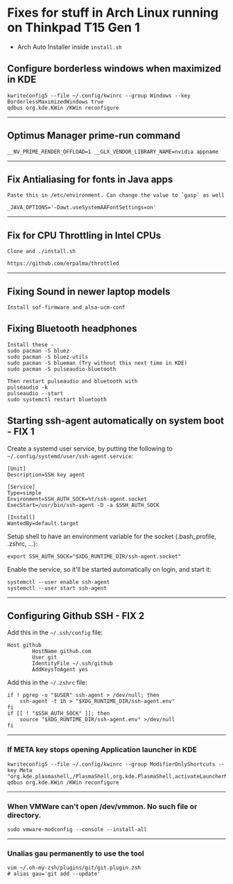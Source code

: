 # Fixes for stuff in Arch Linux running on Thinkpad T15 Gen 1

* Arch Auto Installer inside `install.sh`

## Configure borderless windows when maximized in KDE

```
kwriteconfig5 --file ~/.config/kwinrc --group Windows --key BorderlessMaximizedWindows true
qdbus org.kde.KWin /KWin reconfigure
```
---

## Optimus Manager prime-run command 

```
__NV_PRIME_RENDER_OFFLOAD=1 __GLX_VENDOR_LIBRARY_NAME=nvidia appname
```
---

## Fix Antialiasing for fonts in Java apps

```
Paste this in /etc/environment. Can change the value to `gasp` as well

_JAVA_OPTIONS='-Dawt.useSystemAAFontSettings=on'
```
---

## Fix for CPU Throttling in Intel CPUs

```
Clone and ./install.sh

https://github.com/erpalma/throttled
```
---

## Fixing Sound in newer laptop models

```
Install sof-firmware and alsa-ucm-conf
```

## Fixing Bluetooth headphones

```
Install these - 
sudo pacman -S bluez
sudo pacman -S bluez-utils
sudo pacman -S blueman (Try without this next time in KDE)
sudo pacman -S pulseaudio-bluetooth

Then restart pulseaudio and bluetooth with 
pulseaudio -k
pulseaudio --start
sudo systemctl restart bluetooth
```

## Starting ssh-agent automatically on system boot - FIX 1

Create a systemd user service, by putting the following to `~/.config/systemd/user/ssh-agent.service`:

```
[Unit]
Description=SSH key agent

[Service]
Type=simple
Environment=SSH_AUTH_SOCK=%t/ssh-agent.socket
ExecStart=/usr/bin/ssh-agent -D -a $SSH_AUTH_SOCK

[Install]
WantedBy=default.target
```

Setup shell to have an environment variable for the socket (.bash_profile, .zshrc, ...):

`export SSH_AUTH_SOCK="$XDG_RUNTIME_DIR/ssh-agent.socket"`

Enable the service, so it'll be started automatically on login, and start it:

```
systemctl --user enable ssh-agent
systemctl --user start ssh-agent
```

---

## Configuring Github SSH - FIX 2

Add this in the `~/.ssh/config` file:
```
Host github
        HostName github.com
        User git
        IdentityFile ~/.ssh/github
        AddKeysToAgent yes
```
Add this in the `~/.zshrc` file: 

```
if ! pgrep -u "$USER" ssh-agent > /dev/null; then
    ssh-agent -t 1h > "$XDG_RUNTIME_DIR/ssh-agent.env"
fi
if [[ ! "$SSH_AUTH_SOCK" ]]; then
    source "$XDG_RUNTIME_DIR/ssh-agent.env" >/dev/null
fi
```

---

### If META key stops opening Application launcher in KDE

```
kwriteconfig5 --file ~/.config/kwinrc --group ModifierOnlyShortcuts --key Meta "org.kde.plasmashell,/PlasmaShell,org.kde.PlasmaShell,activateLauncherMenu"
qdbus org.kde.KWin /KWin reconfigure
```

---

### When VMWare can't open /dev/vmmon. No such file or directory.

```
sudo vmware-modconfig --console --install-all
```

---

### Unalias gau permanently to use the tool

```
vim ~/.oh-my-zsh/plugins/git/git.plugin.zsh
# alias gau='git add --update'
```
